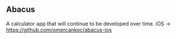 ## Abacus
A calculator app that will continue to be developed over time.
iOS -> https://github.com/omercankoc/abacus-ios
